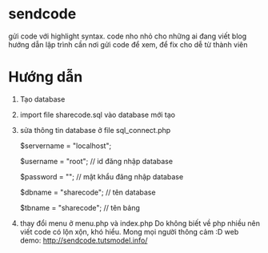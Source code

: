 # sendcode
gửi code với highlight syntax. code nho nhỏ cho những ai đang viết blog hướng dẫn lập trình cần nơi gửi code để xem, để fix cho dễ từ thành viên
# Hướng dẫn
1. Tạo database
2. import file sharecode.sql vào database mới tạo
3. sửa thông tin database ở file sql_connect.php

	$servername = "localhost";
	
	$username = "root"; // id đăng nhập database
	
	$password = ""; // mật khẩu đăng nhập database
	
	$dbname = "sharecode"; // tên database

	$tbname = "sharecode"; // tên bảng
	
4. thay đổi menu ở menu.php và index.php
Do không biết về php nhiều nên viết code có lộn xộn, khó hiểu. Mong mọi người thông cảm :D
web demo: http://sendcode.tutsmodel.info/
